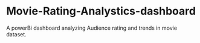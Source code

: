 # Movie-Rating-Analystics-dashboard
A powerBi  dashboard analyzing Audience rating and trends in movie dataset. 
